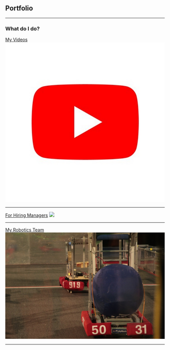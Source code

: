 ## Portfolio

---

### What do I do? 

[My Videos](/sample_page)
<img src="channels4_profile.jpg?raw=true"/>

---
<a href="/Untitled%20presentation.pdf">For Hiring Managers</a>
<img src="images/dummy_thumbnail.jpg?raw=true"/>

---
[My Robotics Team](https://frc-events.firstinspires.org/2020/team/919/)
<img src="919.jpg?raw=true"/>

---




